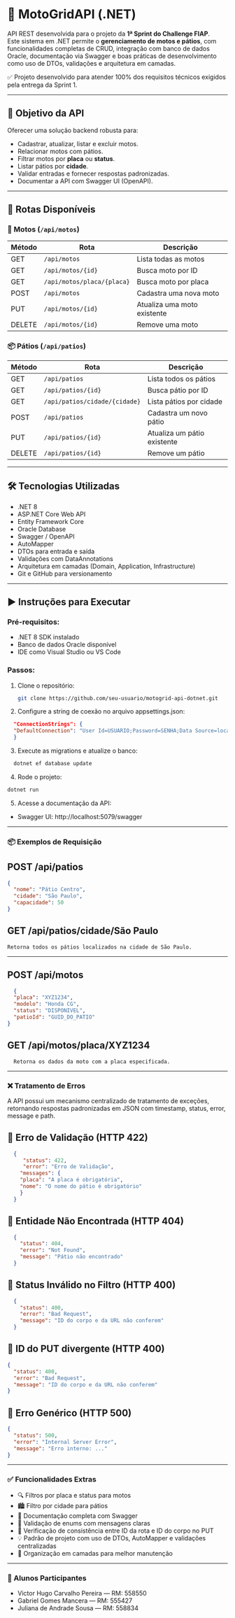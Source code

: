 # 🚀 MotoGridAPI (.NET)

API REST desenvolvida para o projeto da **1ª Sprint do Challenge FIAP**.  
Este sistema em .NET permite o **gerenciamento de motos e pátios**, com funcionalidades completas de CRUD, integração com banco de dados Oracle, documentação via Swagger e boas práticas de desenvolvimento como uso de DTOs, validações e arquitetura em camadas.

✅ Projeto desenvolvido para atender 100% dos requisitos técnicos exigidos pela entrega da Sprint 1.

---

## 🎯 Objetivo da API

Oferecer uma solução backend robusta para:

- Cadastrar, atualizar, listar e excluir motos.
- Relacionar motos com pátios.
- Filtrar motos por **placa** ou **status**.
- Listar pátios por **cidade**.
- Validar entradas e fornecer respostas padronizadas.
- Documentar a API com Swagger UI (OpenAPI).

---

## 🔗 Rotas Disponíveis

### 🛵 Motos (`/api/motos`)

| Método | Rota                          | Descrição                                |
|--------|-------------------------------|------------------------------------------|
| GET    | `/api/motos`                  | Lista todas as motos                     |
| GET    | `/api/motos/{id}`             | Busca moto por ID                        |
| GET    | `/api/motos/placa/{placa}`    | Busca moto por placa                     |
| POST   | `/api/motos`                  | Cadastra uma nova moto                   |
| PUT    | `/api/motos/{id}`             | Atualiza uma moto existente              |
| DELETE | `/api/motos/{id}`             | Remove uma moto                          |

### 📦 Pátios (`/api/patios`)

| Método | Rota                              | Descrição                              |
|--------|-----------------------------------|----------------------------------------|
| GET    | `/api/patios`                     | Lista todos os pátios                  |
| GET    | `/api/patios/{id}`                | Busca pátio por ID                     |
| GET    | `/api/patios/cidade/{cidade}`     | Lista pátios por cidade                |
| POST   | `/api/patios`                     | Cadastra um novo pátio                 |
| PUT    | `/api/patios/{id}`                | Atualiza um pátio existente            |
| DELETE | `/api/patios/{id}`                | Remove um pátio                        |

---

## 🛠 Tecnologias Utilizadas

- .NET 8
- ASP.NET Core Web API
- Entity Framework Core
- Oracle Database
- Swagger / OpenAPI
- AutoMapper
- DTOs para entrada e saída
- Validações com DataAnnotations
- Arquitetura em camadas (Domain, Application, Infrastructure)
- Git e GitHub para versionamento

---

## ▶️ Instruções para Executar

### Pré-requisitos:
- .NET 8 SDK instalado
- Banco de dados Oracle disponível
- IDE como Visual Studio ou VS Code

### Passos:

1. Clone o repositório:
   ```bash
   git clone https://github.com/seu-usuario/motogrid-api-dotnet.git
    ```

2. Configure a string de coexão no arquivo appsettings.json:
  ```json
    "ConnectionStrings": {
    "DefaultConnection": "User Id=USUARIO;Password=SENHA;Data Source=localhost:1521/XEPDB1"
    }
  ```

3. Execute as migrations e atualize o banco:
  ```bash
    dotnet ef database update
  ```

4. Rode o projeto:
  ```bash
  dotnet run
  ```
5. Acesse a documentação da API:
  - Swagger UI: http://localhost:5079/swagger

---

### 📦 Exemplos de Requisição

## POST /api/patios
  ```json
  {
    "nome": "Pátio Centro",
    "cidade": "São Paulo",
    "capacidade": 50
  }
  ```
## GET /api/patios/cidade/São Paulo
    Retorna todos os pátios localizados na cidade de São Paulo.

---

## POST /api/motos
```json
  {
  "placa": "XYZ1234",
  "modelo": "Honda CG",
  "status": "DISPONIVEL",
  "patioId": "GUID_DO_PATIO"
}
```
## GET /api/motos/placa/XYZ1234
      Retorna os dados da moto com a placa especificada.


---

### ❌ Tratamento de Erros
  A API possui um mecanismo centralizado de tratamento de exceções, retornando respostas padronizadas em JSON com timestamp, status, error, message e path.
  
## 🔸 Erro de Validação (HTTP 422)
  ```json
    {
       "status": 422,
       "error": "Erro de Validação",
      "messages": {
      "placa": "A placa é obrigatória",
      "nome": "O nome do pátio é obrigatório"
      }
    }
```

## 🔸 Entidade Não Encontrada (HTTP 404)
  ```json
    {
      "status": 404,
      "error": "Not Found",
      "message": "Pátio não encontrado"
    }
  ```

## 🔸 Status Inválido no Filtro (HTTP 400)
  ```json
    {
      "status": 400,
      "error": "Bad Request",
      "message": "ID do corpo e da URL não conferem"
    }
  ```

## 🔸 ID do PUT divergente (HTTP 400)
  ```json
  {
    "status": 400,
    "error": "Bad Request",
    "message": "ID do corpo e da URL não conferem"
  }
  ```

## 🔸 Erro Genérico (HTTP 500)
  ```json
  {
    "status": 500,
    "error": "Internal Server Error",
    "message": "Erro interno: ..."
  }
  ```

---

### ✅ Funcionalidades Extras

- 🔍 Filtros por placa e status para motos
- 🏙️ Filtro por cidade para pátios
- 📃 Documentação completa com Swagger
- 🛑 Validação de enums com mensagens claras
- 🔐 Verificação de consistência entre ID da rota e ID do corpo no PUT
- 💡 Padrão de projeto com uso de DTOs, AutoMapper e validações centralizadas
- 📂 Organização em camadas para melhor manutenção

---

### 👥 Alunos Participantes

  - Victor Hugo Carvalho Pereira — RM: 558550
  - Gabriel Gomes Mancera — RM: 555427
  - Juliana de Andrade Sousa — RM: 558834 
